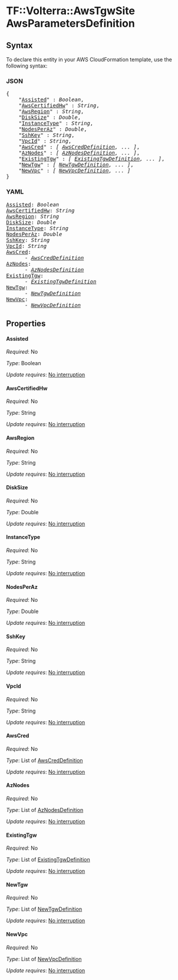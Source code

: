 # TF::Volterra::AwsTgwSite AwsParametersDefinition

## Syntax

To declare this entity in your AWS CloudFormation template, use the following syntax:

### JSON

<pre>
{
    "<a href="#assisted" title="Assisted">Assisted</a>" : <i>Boolean</i>,
    "<a href="#awscertifiedhw" title="AwsCertifiedHw">AwsCertifiedHw</a>" : <i>String</i>,
    "<a href="#awsregion" title="AwsRegion">AwsRegion</a>" : <i>String</i>,
    "<a href="#disksize" title="DiskSize">DiskSize</a>" : <i>Double</i>,
    "<a href="#instancetype" title="InstanceType">InstanceType</a>" : <i>String</i>,
    "<a href="#nodesperaz" title="NodesPerAz">NodesPerAz</a>" : <i>Double</i>,
    "<a href="#sshkey" title="SshKey">SshKey</a>" : <i>String</i>,
    "<a href="#vpcid" title="VpcId">VpcId</a>" : <i>String</i>,
    "<a href="#awscred" title="AwsCred">AwsCred</a>" : <i>[ <a href="awscreddefinition.md">AwsCredDefinition</a>, ... ]</i>,
    "<a href="#aznodes" title="AzNodes">AzNodes</a>" : <i>[ <a href="aznodesdefinition.md">AzNodesDefinition</a>, ... ]</i>,
    "<a href="#existingtgw" title="ExistingTgw">ExistingTgw</a>" : <i>[ <a href="existingtgwdefinition.md">ExistingTgwDefinition</a>, ... ]</i>,
    "<a href="#newtgw" title="NewTgw">NewTgw</a>" : <i>[ <a href="newtgwdefinition.md">NewTgwDefinition</a>, ... ]</i>,
    "<a href="#newvpc" title="NewVpc">NewVpc</a>" : <i>[ <a href="newvpcdefinition.md">NewVpcDefinition</a>, ... ]</i>
}
</pre>

### YAML

<pre>
<a href="#assisted" title="Assisted">Assisted</a>: <i>Boolean</i>
<a href="#awscertifiedhw" title="AwsCertifiedHw">AwsCertifiedHw</a>: <i>String</i>
<a href="#awsregion" title="AwsRegion">AwsRegion</a>: <i>String</i>
<a href="#disksize" title="DiskSize">DiskSize</a>: <i>Double</i>
<a href="#instancetype" title="InstanceType">InstanceType</a>: <i>String</i>
<a href="#nodesperaz" title="NodesPerAz">NodesPerAz</a>: <i>Double</i>
<a href="#sshkey" title="SshKey">SshKey</a>: <i>String</i>
<a href="#vpcid" title="VpcId">VpcId</a>: <i>String</i>
<a href="#awscred" title="AwsCred">AwsCred</a>: <i>
      - <a href="awscreddefinition.md">AwsCredDefinition</a></i>
<a href="#aznodes" title="AzNodes">AzNodes</a>: <i>
      - <a href="aznodesdefinition.md">AzNodesDefinition</a></i>
<a href="#existingtgw" title="ExistingTgw">ExistingTgw</a>: <i>
      - <a href="existingtgwdefinition.md">ExistingTgwDefinition</a></i>
<a href="#newtgw" title="NewTgw">NewTgw</a>: <i>
      - <a href="newtgwdefinition.md">NewTgwDefinition</a></i>
<a href="#newvpc" title="NewVpc">NewVpc</a>: <i>
      - <a href="newvpcdefinition.md">NewVpcDefinition</a></i>
</pre>

## Properties

#### Assisted

_Required_: No

_Type_: Boolean

_Update requires_: [No interruption](https://docs.aws.amazon.com/AWSCloudFormation/latest/UserGuide/using-cfn-updating-stacks-update-behaviors.html#update-no-interrupt)

#### AwsCertifiedHw

_Required_: No

_Type_: String

_Update requires_: [No interruption](https://docs.aws.amazon.com/AWSCloudFormation/latest/UserGuide/using-cfn-updating-stacks-update-behaviors.html#update-no-interrupt)

#### AwsRegion

_Required_: No

_Type_: String

_Update requires_: [No interruption](https://docs.aws.amazon.com/AWSCloudFormation/latest/UserGuide/using-cfn-updating-stacks-update-behaviors.html#update-no-interrupt)

#### DiskSize

_Required_: No

_Type_: Double

_Update requires_: [No interruption](https://docs.aws.amazon.com/AWSCloudFormation/latest/UserGuide/using-cfn-updating-stacks-update-behaviors.html#update-no-interrupt)

#### InstanceType

_Required_: No

_Type_: String

_Update requires_: [No interruption](https://docs.aws.amazon.com/AWSCloudFormation/latest/UserGuide/using-cfn-updating-stacks-update-behaviors.html#update-no-interrupt)

#### NodesPerAz

_Required_: No

_Type_: Double

_Update requires_: [No interruption](https://docs.aws.amazon.com/AWSCloudFormation/latest/UserGuide/using-cfn-updating-stacks-update-behaviors.html#update-no-interrupt)

#### SshKey

_Required_: No

_Type_: String

_Update requires_: [No interruption](https://docs.aws.amazon.com/AWSCloudFormation/latest/UserGuide/using-cfn-updating-stacks-update-behaviors.html#update-no-interrupt)

#### VpcId

_Required_: No

_Type_: String

_Update requires_: [No interruption](https://docs.aws.amazon.com/AWSCloudFormation/latest/UserGuide/using-cfn-updating-stacks-update-behaviors.html#update-no-interrupt)

#### AwsCred

_Required_: No

_Type_: List of <a href="awscreddefinition.md">AwsCredDefinition</a>

_Update requires_: [No interruption](https://docs.aws.amazon.com/AWSCloudFormation/latest/UserGuide/using-cfn-updating-stacks-update-behaviors.html#update-no-interrupt)

#### AzNodes

_Required_: No

_Type_: List of <a href="aznodesdefinition.md">AzNodesDefinition</a>

_Update requires_: [No interruption](https://docs.aws.amazon.com/AWSCloudFormation/latest/UserGuide/using-cfn-updating-stacks-update-behaviors.html#update-no-interrupt)

#### ExistingTgw

_Required_: No

_Type_: List of <a href="existingtgwdefinition.md">ExistingTgwDefinition</a>

_Update requires_: [No interruption](https://docs.aws.amazon.com/AWSCloudFormation/latest/UserGuide/using-cfn-updating-stacks-update-behaviors.html#update-no-interrupt)

#### NewTgw

_Required_: No

_Type_: List of <a href="newtgwdefinition.md">NewTgwDefinition</a>

_Update requires_: [No interruption](https://docs.aws.amazon.com/AWSCloudFormation/latest/UserGuide/using-cfn-updating-stacks-update-behaviors.html#update-no-interrupt)

#### NewVpc

_Required_: No

_Type_: List of <a href="newvpcdefinition.md">NewVpcDefinition</a>

_Update requires_: [No interruption](https://docs.aws.amazon.com/AWSCloudFormation/latest/UserGuide/using-cfn-updating-stacks-update-behaviors.html#update-no-interrupt)

